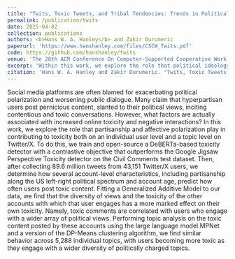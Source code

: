 ```yaml
---
title: "Twits, Toxic Tweets, and Tribal Tendencies: Trends in Politically Polarized Posts on Twitter"
permalink: /publication/twits
date: 2025-04-02
collection: publications
authors: <b>Hans W. A. Hanley</b> and Zakir Durumeric
paperurl: 'https://www.hanshanley.com/files/CSCW_Twits.pdf'
code: https://github.com/hanshanley/twits
venue: 'The 28th ACM Conference On Computer-Supported Cooperative Work And Social Computing (CSCW 2025)'
excerpt: 'Within this work, we explore the role that political ideology plays in contributing to toxicity both on an individual user level and a topic level on Twitter.'
citation: 'Hans W. A. Hanley and Zakir Durumeric. "Twits, Toxic Tweets, and Tribal Tendencies: Trends in Politically Polarized Posts on Twitter." The 28th ACM Conference On Computer-Supported Cooperative Work And Social Computing 2025.'
---
```

Social media platforms are often blamed for exacerbating political polarization and worsening public dialogue. Many claim that hyperpartisan users post pernicious content, slanted to their political views, inciting contentious and toxic conversations. However, what factors are actually associated with increased online toxicity and negative interactions? In this work, we explore the role that partisanship and affective polarization play in contributing to toxicity both on an individual user level and a topic level on Twitter/X. To do this, we train and open-source a DeBERTa-based toxicity detector with a contrastive objective that outperforms the Google Jigsaw Perspective Toxicity detector on the Civil Comments test dataset. Then, after collecting 89.6 million tweets from 43,151 Twitter/X users, we determine how several account-level characteristics, including partisanship along the US left-right political spectrum and account age, predict how often users post toxic content. Fitting a Generalized Additive Model to our data, we find that the diversity of views and the toxicity of the other accounts with which that user engages has a more marked effect on their own toxicity. Namely, toxic comments are correlated with users who engage with a wider array of political views. Performing topic analysis on the toxic content posted by these accounts using the large language model MPNet and a version of the DP-Means clustering algorithm, we find similar behavior across 5,288 individual topics, with users becoming more toxic as they engage with a wider diversity of politically charged topics. 

